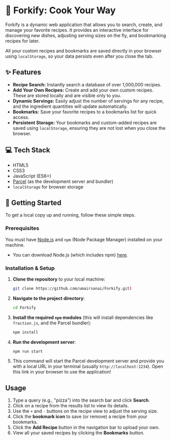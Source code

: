 # 🍴 Forkify: Cook Your Way

Forkify is a dynamic web application that allows you to search, create, and manage your favorite recipes. It provides an interactive interface for discovering new dishes, adjusting serving sizes on the fly, and bookmarking recipes for later.

All your custom recipes and bookmarks are saved directly in your browser using `localStorage`, so your data persists even after you close the tab.

## ✨ Features

* **Recipe Search:** Instantly search a database of over 1,000,000 recipes.
* **Add Your Own Recipes:** Create and add your own custom recipes. These are stored locally and are visible only to you.
* **Dynamic Servings:** Easily adjust the number of servings for any recipe, and the ingredient quantities will update automatically.
* **Bookmarks:** Save your favorite recipes to a bookmarks list for quick access.
* **Persistent Storage:** Your bookmarks and custom-added recipes are saved using `localStorage`, ensuring they are not lost when you close the browser.

## 💻 Tech Stack

* HTML5
* CSS3
* JavaScript (ES6+)
* [Parcel](https://parceljs.org/) (as the development server and bundler)
* `localStorage` for browser storage

## 🚀 Getting Started

To get a local copy up and running, follow these simple steps.

### Prerequisites

You must have [Node.js](https://nodejs.org/) and `npm` (Node Package Manager) installed on your machine.
* You can download Node.js (which includes npm) [here](https://nodejs.org/).

### Installation & Setup

1.  **Clone the repository** to your local machine:
    ```sh
    git clone https://github.com/umairsanai/Forkify.git)
    ```

2.  **Navigate to the project directory**:
    ```sh
    cd Forkify
    ```

3.  **Install the required `npm` modules** (this will install dependencies like `fraction.js`, and the Parcel bundler):
    ```sh
    npm install
    ```

4.  **Run the development server**:
    ```sh
    npm run start
    ```

5.  This command will start the Parcel development server and provide you with a local URL in your terminal (usually `http://localhost:1234`). Open this link in your browser to use the application!

## Usage

1.  Type a query (e.g., "pizza") into the search bar and click **Search**.
2.  Click on a recipe from the results list to view its details.
3.  Use the `+` and `-` buttons on the recipe view to adjust the serving size.
4.  Click the **bookmark icon** to save (or remove) a recipe from your bookmarks.
5.  Click the **Add Recipe** button in the navigation bar to upload your own.
6.  View all your saved recipes by clicking the **Bookmarks** button.